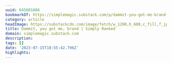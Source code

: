 ```yaml
---
uuid: 645601686
bookmarkOf: https://simplemagic.substack.com/p/dammit-you-got-me-brand-simply-ranked?utm_source=post-email-title&publication_id=246638&post_id=134126837&isFreemail=true&utm_medium=email
category: article
headImage: https://substackcdn.com/image/fetch/w_1200,h_600,c_fill,f_jpg,q_auto:good,fl_progressive:steep,g_auto/https%3A%2F%2Fsubstack-post-media.s3.amazonaws.com%2Fpublic%2Fimages%2Fd585ed4c-e2df-4a6f-9cab-dbe2f91e7f38_1200x800.jpeg
title: Dammit, you got me, brand | Simply Ranked
domain: simplemagic.substack.com
description: 
tags: []
date: '2023-07-15T18:55:42.796Z'
highlights: 
---
```




